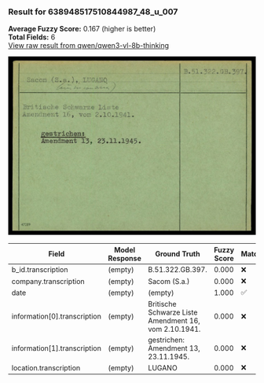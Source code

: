 ### Result for 638948517510844987_48_u_007
**Average Fuzzy Score:** 0.167 (higher is better)<br>
**Total Fields:** 6<br>
[View raw result from qwen/qwen3-vl-8b-thinking](https://github.com/RISE-UNIBAS/humanities_data_benchmark/blob/main/results/2025-10-24/T0332/request_T0332_638948517510844987_48_u_007.json)

<img src="https://github.com/RISE-UNIBAS/humanities_data_benchmark/blob/main/benchmarks/blacklist/images/638948517510844987_48_u_007.jpg?raw=true" alt="638948517510844987_48_u_007" width="600px">

| Field | Model Response | Ground Truth | Fuzzy Score | Match |
|-------|----------------|--------------|-------------|-------|
| b_id.transcription | (empty) | B.51.322.GB.397. | 0.000 | ❌ |
| company.transcription | (empty) | Sacom (S.a.) | 0.000 | ❌ |
| date | (empty) | (empty) | 1.000 | ✅ |
| information[0].transcription | (empty) | Britische Schwarze Liste<br>Amendment 16, vom 2.10.1941. | 0.000 | ❌ |
| information[1].transcription | (empty) | gestrichen:<br>Amendment 13, 23.11.1945. | 0.000 | ❌ |
| location.transcription | (empty) | LUGANO | 0.000 | ❌ |
